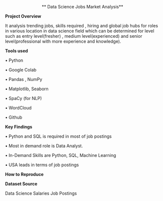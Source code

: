 <div align="center">
** Data Science Jobs Market Analysis**
</div>                  

**Project Overview**

It analysis trending jobs, skills required , hiring and global job hubs for roles in various location in data science field which can be determined for level such as entry level(fresher) , medium level(experienced) and senior level(professional with more experience and knowledge).

**Tools used**

•	Python

•	Google Colab

•	Pandas , NumPy

•	Matplotlib, Seaborn

•	SpaCy (for NLP)

•	WordCloud

•	Github


**Key Findings**

•	Python and SQL is required in most of job postings

•	Most in demand role is Data Analyst. 

•	In-Demand Skills are Python, SQL, Machine Learning

•	USA leads in terms of job postings


**How to Reproduce**


**Dataset Source**

Data Science Salaries Job Postings

